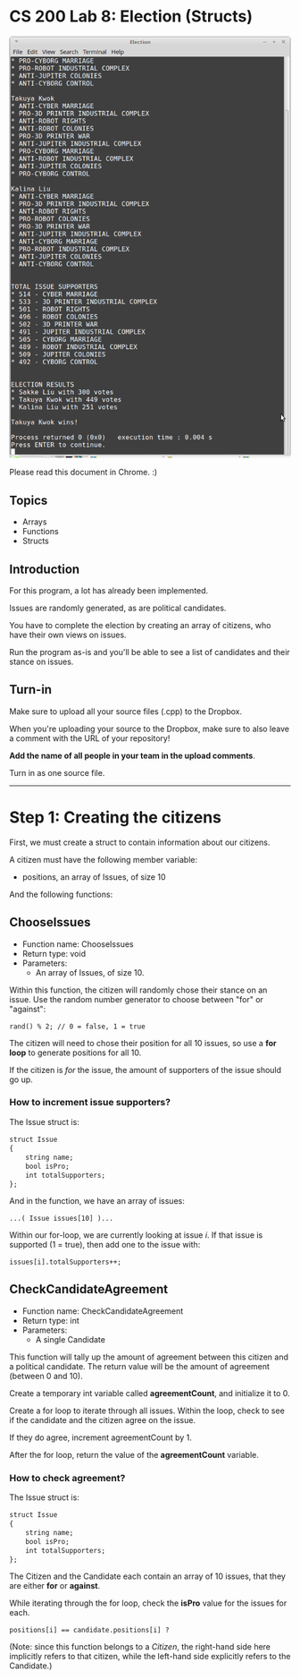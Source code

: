# CS 200 Lab 8: Election (Structs)

![Screenshot](images/cl8-00.png)

Please read this document in Chrome. :)

## Topics

* Arrays
* Functions
* Structs

## Introduction

For this program, a lot has already been implemented.

Issues are randomly generated, as are political candidates.

You have to complete the election by creating an array of citizens,
who have their own views on issues.

Run the program as-is and you'll be able to see a list of candidates
and their stance on issues.


## Turn-in

Make sure to upload all your source files (.cpp) to the Dropbox.

When you're uploading your source to the Dropbox, make sure
to also leave a comment with the URL of your repository!

**Add the name of all people in your team in the upload comments**.

Turn in as one source file.

---

# Step 1: Creating the citizens

First, we must create a struct to contain information about
our citizens.

A citizen must have the following member variable:

* positions, an array of Issues, of size 10

And the following functions:

## ChooseIssues

* Function name: ChooseIssues
* Return type: void
* Parameters:
	* An array of Issues, of size 10.
	
Within this function, the citizen will randomly chose their stance
on an issue. Use the random number generator to choose between "for" or "against":

	rand() % 2; // 0 = false, 1 = true
	
The citizen will need to chose their position for all 10 issues, so use
a **for loop** to generate positions for all 10.	

If the citizen is *for* the issue, the amount of supporters of the issue should
go up.

### How to increment issue supporters?

The Issue struct is:

	struct Issue
	{
		string name;
		bool isPro;
		int totalSupporters;
	};

And in the function, we have an array of issues:

	...( Issue issues[10] )...
	
Within our for-loop, we are currently looking at issue *i*. If that issue
is supported (1 = true), then add one to the issue with:

	issues[i].totalSupporters++;
	

## CheckCandidateAgreement

* Function name: CheckCandidateAgreement
* Return type: int
* Parameters:
	* A single Candidate
	
This function will tally up the amount of agreement between this citizen
and a political candidate. The return value will be the amount of
agreement (between 0 and 10).

Create a temporary int variable called **agreementCount**, and initialize it to 0.

Create a for loop to iterate through all issues. Within the loop, 
check to see if the candidate and the citizen agree on the issue.

If they do agree, increment agreementCount by 1.

After the for loop, return the value of the **agreementCount** variable.

### How to check agreement?

The Issue struct is:

	struct Issue
	{
		string name;
		bool isPro;
		int totalSupporters;
	};

The Citizen and the Candidate each contain an array of 10 issues,
that they are either **for** or **against**.

While iterating through the for loop, check the **isPro** value for 
the issues for each.

	positions[i] == candidate.positions[i] ?
	
(Note: since this function belongs to a *Citizen*, the right-hand side
here implicitly refers to that citizen, while the left-hand side
explicitly refers to the Candidate.)



